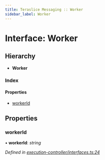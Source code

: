 ```yaml
---
title: Teraslice Messaging :: Worker
sidebar_label: Worker
---
```


# Interface: Worker

## Hierarchy

* **Worker**

### Index

#### Properties

* [workerId](worker.md#workerid)

## Properties

###  workerId

• **workerId**: *string*

*Defined in [execution-controller/interfaces.ts:24](https://github.com/terascope/teraslice/blob/b0f73ab9/packages/teraslice-messaging/src/execution-controller/interfaces.ts#L24)*

